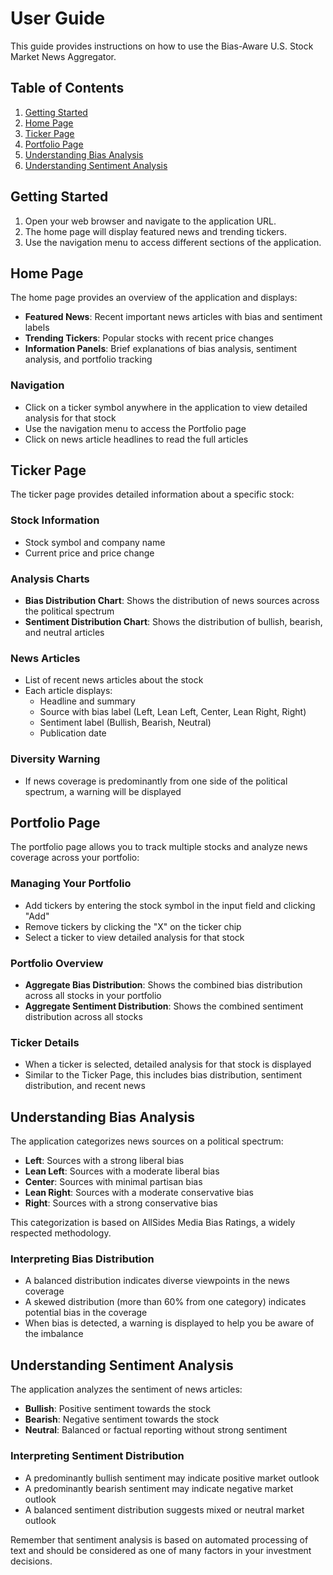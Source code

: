 # User Guide

This guide provides instructions on how to use the Bias-Aware U.S. Stock Market News Aggregator.

## Table of Contents

1. [Getting Started](#getting-started)
2. [Home Page](#home-page)
3. [Ticker Page](#ticker-page)
4. [Portfolio Page](#portfolio-page)
5. [Understanding Bias Analysis](#understanding-bias-analysis)
6. [Understanding Sentiment Analysis](#understanding-sentiment-analysis)

## Getting Started

1. Open your web browser and navigate to the application URL.
2. The home page will display featured news and trending tickers.
3. Use the navigation menu to access different sections of the application.

## Home Page

The home page provides an overview of the application and displays:

- **Featured News**: Recent important news articles with bias and sentiment labels
- **Trending Tickers**: Popular stocks with recent price changes
- **Information Panels**: Brief explanations of bias analysis, sentiment analysis, and portfolio tracking

### Navigation

- Click on a ticker symbol anywhere in the application to view detailed analysis for that stock
- Use the navigation menu to access the Portfolio page
- Click on news article headlines to read the full articles

## Ticker Page

The ticker page provides detailed information about a specific stock:

### Stock Information
- Stock symbol and company name
- Current price and price change

### Analysis Charts
- **Bias Distribution Chart**: Shows the distribution of news sources across the political spectrum
- **Sentiment Distribution Chart**: Shows the distribution of bullish, bearish, and neutral articles

### News Articles
- List of recent news articles about the stock
- Each article displays:
  - Headline and summary
  - Source with bias label (Left, Lean Left, Center, Lean Right, Right)
  - Sentiment label (Bullish, Bearish, Neutral)
  - Publication date

### Diversity Warning
- If news coverage is predominantly from one side of the political spectrum, a warning will be displayed

## Portfolio Page

The portfolio page allows you to track multiple stocks and analyze news coverage across your portfolio:

### Managing Your Portfolio
- Add tickers by entering the stock symbol in the input field and clicking "Add"
- Remove tickers by clicking the "X" on the ticker chip
- Select a ticker to view detailed analysis for that stock

### Portfolio Overview
- **Aggregate Bias Distribution**: Shows the combined bias distribution across all stocks in your portfolio
- **Aggregate Sentiment Distribution**: Shows the combined sentiment distribution across all stocks

### Ticker Details
- When a ticker is selected, detailed analysis for that stock is displayed
- Similar to the Ticker Page, this includes bias distribution, sentiment distribution, and recent news

## Understanding Bias Analysis

The application categorizes news sources on a political spectrum:

- **Left**: Sources with a strong liberal bias
- **Lean Left**: Sources with a moderate liberal bias
- **Center**: Sources with minimal partisan bias
- **Lean Right**: Sources with a moderate conservative bias
- **Right**: Sources with a strong conservative bias

This categorization is based on AllSides Media Bias Ratings, a widely respected methodology.

### Interpreting Bias Distribution

- A balanced distribution indicates diverse viewpoints in the news coverage
- A skewed distribution (more than 60% from one category) indicates potential bias in the coverage
- When bias is detected, a warning is displayed to help you be aware of the imbalance

## Understanding Sentiment Analysis

The application analyzes the sentiment of news articles:

- **Bullish**: Positive sentiment towards the stock
- **Bearish**: Negative sentiment towards the stock
- **Neutral**: Balanced or factual reporting without strong sentiment

### Interpreting Sentiment Distribution

- A predominantly bullish sentiment may indicate positive market outlook
- A predominantly bearish sentiment may indicate negative market outlook
- A balanced sentiment distribution suggests mixed or neutral market outlook

Remember that sentiment analysis is based on automated processing of text and should be considered as one of many factors in your investment decisions.

